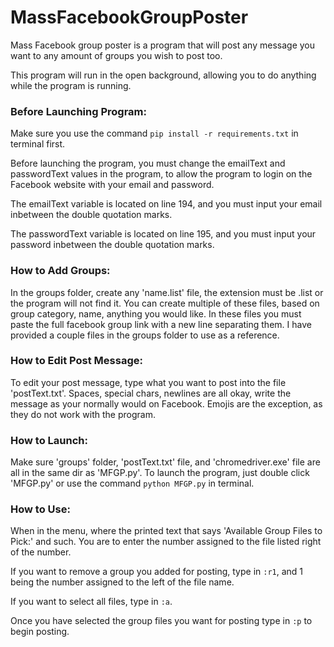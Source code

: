 # MassFacebookGroupPoster

Mass Facebook group poster is a program that will post any message you want to any amount of groups you wish to post too.

This program will run in the open background, allowing you to do anything while the program is running.

### Before Launching Program:
Make sure you use the command `pip install -r requirements.txt` in terminal first.

Before launching the program, you must change the emailText and passwordText values in the program, to allow the program to login on the Facebook website with your email and password.

The emailText variable is located on line 194, and you must input your email inbetween the double quotation marks.

The passwordText variable is located on line 195, and you must input your password inbetween the double quotation marks.

### How to Add Groups:
In the groups folder, create any 'name.list' file, the extension must be .list or the program will not find it. You can create multiple of these files, based on group category, name, anything you would like. In these files you must paste the full facebook group link with a new line separating them. I have provided a couple files in the groups folder to use as a reference.

### How to Edit Post Message:
To edit your post message, type what you want to post into the file 'postText.txt'. Spaces, special chars, newlines are all okay, write the message as your normally would on Facebook. Emojis are the exception, as they do not work with the program.

### How to Launch:
Make sure 'groups' folder, 'postText.txt' file, and 'chromedriver.exe' file are all in the same dir as 'MFGP.py'. To launch the program, just double click 'MFGP.py' or use the command `python MFGP.py` in terminal.

### How to Use:
When in the menu, where the printed text that says 'Available Group Files to Pick:' and such. You are to enter the number assigned to the file listed right of the number.

If you want to remove a group you added for posting, type in `:r1`, and 1 being the number assigned to the left of the file name.

If you want to select all files, type in `:a`.

Once you have selected the group files you want for posting type in `:p` to begin posting.
